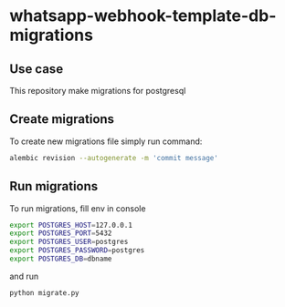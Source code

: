 # whatsapp-webhook-template-db-migrations

## Use case

This repository make migrations for postgresql

## Create migrations

To create new migrations file simply run command:  

```bash
alembic revision --autogenerate -m 'commit message'
```

## Run migrations

To run migrations, fill env in console

```bash
export POSTGRES_HOST=127.0.0.1
export POSTGRES_PORT=5432
export POSTGRES_USER=postgres
export POSTGRES_PASSWORD=postgres
export POSTGRES_DB=dbname
```

and run

```bash
python migrate.py
```
